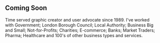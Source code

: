 ## Coming Soon
Time served graphic creator and user advocate since 1989. 
I've worked with Government; London Borough Council; Local Authority; Business Big and Small; Not-for-Profits; Charities; E-commerce; Banks; Market Traders; Pharma; Healthcare and 100's of other business types and services.



